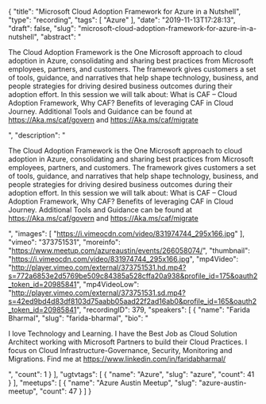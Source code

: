 {
  "title": "Microsoft Cloud Adoption Framework for Azure in a Nutshell",
  "type": "recording",
  "tags": [
    "Azure"
  ],
  "date": "2019-11-13T17:28:13",
  "draft": false,
  "slug": "microsoft-cloud-adoption-framework-for-azure-in-a-nutshell",
  "abstract": "<p>The Cloud Adoption Framework is the One Microsoft approach to cloud adoption in Azure, consolidating and sharing best practices from Microsoft employees, partners, and customers. The framework gives customers a set of tools, guidance, and narratives that help shape technology, business, and people strategies for driving desired business outcomes during their adoption effort. In this session we will talk about: What is CAF – Cloud Adoption Framework, Why CAF? Benefits of leveraging CAF in Cloud Journey. Additional Tools and Guidance can be found at https://Aka.ms/caf/govern and https://Aka.ms/caf/migrate</p>",
  "description": "<p>The Cloud Adoption Framework is the One Microsoft approach to cloud adoption in Azure, consolidating and sharing best practices from Microsoft employees, partners, and customers. The framework gives customers a set of tools, guidance, and narratives that help shape technology, business, and people strategies for driving desired business outcomes during their adoption effort. In this session we will talk about: What is CAF – Cloud Adoption Framework, Why CAF? Benefits of leveraging CAF in Cloud Journey. Additional Tools and Guidance can be found at https://Aka.ms/caf/govern and https://Aka.ms/caf/migrate</p>",
  "images": [
    "https://i.vimeocdn.com/video/831974744_295x166.jpg"
  ],
  "vimeo": "373751531",
  "moreinfo": "https://www.meetup.com/azureaustin/events/266058074/",
  "thumbnail": "https://i.vimeocdn.com/video/831974744_295x166.jpg",
  "mp4Video": "http://player.vimeo.com/external/373751531.hd.mp4?s=772a6853e2d5769be509c84385a528cffa20a938&profile_id=175&oauth2_token_id=20985841",
  "mp4VideoLow": "http://player.vimeo.com/external/373751531.sd.mp4?s=42ed9bd4d83df8103d75aabb05aad22f2ad16ab0&profile_id=165&oauth2_token_id=20985841",
  "recordingID": 379,
  "speakers": [
    {
      "name": "Farida Bharmal",
      "slug": "farida-bharmal",
      "bio": "<p>I love Technology and Learning. I have the Best Job as Cloud Solution Architect working with Microsoft Partners to build their Cloud Practices. I focus on Cloud Infrastructure-Governance, Security, Monitoring and Migrations. Find me at https://www.linkedin.com/in/faridabharmal/</p>",
      "count": 1
    }
  ],
  "ugtvtags": [
    {
      "name": "Azure",
      "slug": "azure",
      "count": 41
    }
  ],
  "meetups": [
    {
      "name": "Azure Austin Meetup",
      "slug": "azure-austin-meetup",
      "count": 47
    }
  ]
}